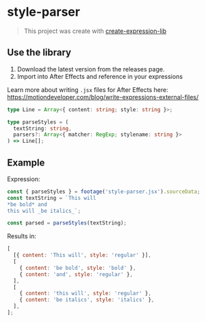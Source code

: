 # style-parser

> This project was create with [create-expression-lib](https://github.com/motiondeveloper/create-expression-lib)

## Use the library

1. Download the latest version from the releases page.
2. Import into After Effects and reference in your expressions

Learn more about writing `.jsx` files for After Effects here: https://motiondeveloper.com/blog/write-expressions-external-files/

```ts
type Line = Array<{ content: string; style: string }>;

type parseStyles = (
  textString: string,
  parsers?: Array<{ matcher: RegExp; stylename: string }>
) => Line[];
```

## Example

Expression:

```js
const { parseStyles } = footage('style-parser.jsx').sourceData;
const textString = `This will
*be bold* and
this will _be italics_`;

const parsed = parseStyles(textString);
```

Results in:

```js
[
  [{ content: 'This will', style: 'regular' }],
  [
    { content: 'be bold', style: 'bold' },
    { content: 'and', style: 'regular' },
  ],
  [
    { content: 'this will', style: 'regular' },
    { content: 'be italics', style: 'italics' },
  ],
];
```
